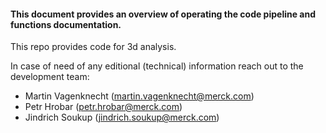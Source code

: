 #### This document provides an overview of operating the code pipeline and functions documentation.

This repo provides code for 3d analysis.

In case of need of any editional (technical) information reach out to the development team:

* Martin Vagenknecht (martin.vagenknecht@merck.com)
* Petr Hrobar (petr.hrobar@merck.com)
* Jindrich Soukup (jindrich.soukup@merck.com)




